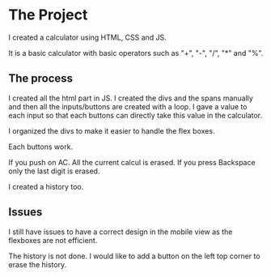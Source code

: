 # The Project
I created a calculator using HTML, CSS and JS. 

It is a basic calculator with basic operators such as "+", "-", "/", "*" and "%".

## The process
I created all the html part in JS. 
I created the divs and the spans manually and then all the inputs/buttons are created with a loop. I gave a value to each input so that each buttons can directly take this value in the calculator.

I organized the divs to make it easier to handle the flex boxes.

Each buttons work. 

If you push on AC. All the current calcul is erased. If you press Backspace only the last digit is erased. 

I created a history too.

## Issues
I still have issues to have a correct design in the mobile view as the flexboxes are not efficient.

The history is not done. I would like to add a button on the left top corner to erase the history.
